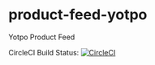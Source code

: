 # product-feed-yotpo
Yotpo Product Feed

CircleCI Build Status: [![CircleCI](https://circleci.com/gh/mm1800FlowersTest/product-feed-yotpo/tree/master.svg?style=svg)](https://circleci.com/gh/mm1800FlowersTest/product-feed-yotpo/tree/master)
